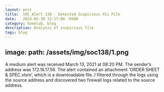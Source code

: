 ```yaml
---
layout: post
title:  SOC Alert 138 - Detected Suspicious Xls File
date:   2024-05-30 13:17:00 -0500
category: homelab, blog
description: Analysis of suspicious file
tags: blog
---
```

image:
 path: /assets/img/soc138/1.png
---

A medium alert was received March 13, 2021 at 08:20 PM. The sender’s address was 172.16.17.56. The alert contained an attachment ‘ORDER SHEET & SPEC.xlsm’, which is a downloadable file. I filtered through the logs using the source address and discovered two firewall logs related to the source address.